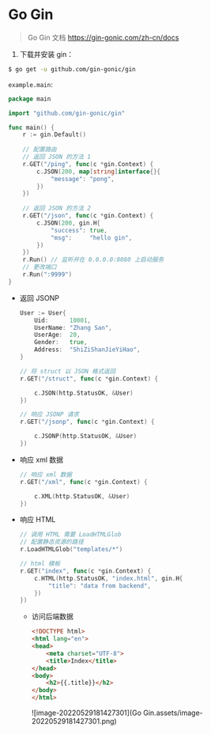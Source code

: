 # Go Gin

> Go Gin 文档 https://gin-gonic.com/zh-cn/docs

1. 下载并安装 gin：

```sh
$ go get -u github.com/gin-gonic/gin
```

`example.main`:

```go
package main

import "github.com/gin-gonic/gin"

func main() {
	r := gin.Default()
    
    // 配置路由
    // 返回 JSON 的方法 1
	r.GET("/ping", func(c *gin.Context) {
        c.JSON(200, map[string]interface{}{
			"message": "pong",
		})
	})
    
    // 返回 JSON 的方法 2
    r.GET("/json", func(c *gin.Context) {
        c.JSON(200, gin.H{
            "success": true,
            "msg":     "hello gin",
        })
    })
	r.Run() // 监听并在 0.0.0.0:8080 上启动服务
    // 更改端口
	r.Run(":9999")
}
```

+ 返回 JSONP

  ```go
  User := User{
      Uid:      10001,
      UserName: "Zhang San",
      UserAge:  20,
      Gender:   true,
      Address:  "ShiZiShanJieYiHao",
  }
  
  // 将 struct 以 JSON 格式返回
  r.GET("/struct", func(c *gin.Context) {
  
      c.JSON(http.StatusOK, &User)
  })
  
  // 响应 JSONP 请求
  r.GET("/jsonp", func(c *gin.Context) {
  
      c.JSONP(http.StatusOK, &User)
  })
  ```

+ 响应 xml 数据

  ```go
  // 响应 xml 数据
  r.GET("/xml", func(c *gin.Context) {
  
      c.XML(http.StatusOK, &User)
  })
  ```

+ 响应 HTML

  ```go
  // 调用 HTML 需要 LoadHTMLGlob
  // 配置静态资源的路径
  r.LoadHTMLGlob("templates/*")
  
  // html 模板
  r.GET("index", func(c *gin.Context) {
      c.HTML(http.StatusOK, "index.html", gin.H{
          "title": "data from backend",
      })
  })
  ```

  + 访问后端数据

    ```html
    <!DOCTYPE html>
    <html lang="en">
    <head>
        <meta charset="UTF-8">
        <title>Index</title>
    </head>
    <body>
        <h2>{{.title}}</h2>
    </body>
    </html>
    ```

    ![image-20220529181427301](Go Gin.assets/image-20220529181427301.png)
